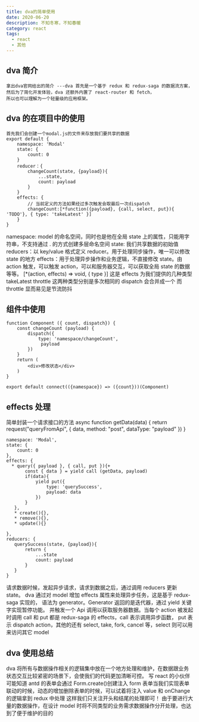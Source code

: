 ```yaml
---
title: dva的简单使用
date: 2020-06-20
description: 不知冬寒，不知春暖
category: react
tags:
  - react
  - 其他
---
```


## dva 简介

    拿出dva官网给出的简介 ---dva 首先是一个基于 redux 和 redux-saga 的数据流方案，然后为了简化开发体验，dva 还额外内置了 react-router 和 fetch，
    所以也可以理解为一个轻量级的应用框架。

## dva 的在项目中的使用

```
首先我们会创建一个modal.js的文件来存放我们要共享的数据
export default {
    namespace: 'Modal'
    state: {
        count: 0
    }
    reducer：{
        changeCount(state, {payload}){
            ...state,
            count: payload
        }
    }
    effects: {
        // 当前定义的方法如果经过多次触发会取最后一次dispatch
        changeCount:[*function({payload}, {call, select, put}){ 'TODO'}, { type: 'takeLatest' }]
    }
}
```

namespace: model 的命名空间，同时也是他在全局 state 上的属性，只能用字符串，不支持通过 . 的方式创建多层命名空间
state: 我们共享数据的初始值
reducers：以 key/value 格式定义 reducer。用于处理同步操作，唯一可以修改 state 的地方
effects：用于处理异步操作和业务逻辑，不直接修改 state。由 action 触发，可以触发 action，可以和服务器交互，可以获取全局 state 的数据等等。
[*(action, effects) => void, { type }] 这是 effects 为我们提供的几种类型 takeLatest throttle 这两种类型分别是多次相同的 dispatch 会合并成一个
而 throttle 显而易见是节流防抖

## 组件中使用

```
function Component ({ count, dispatch}) {
    const changeCount (payload) {
        dispatch({
            type: 'namespace/changeCount',
             payload
        })
    }
    return (
        <div>修改状态</div>
    )
}

export default connect(({namespace}) => ({count}))(Component)
```

## effects 处理

简单封装一个请求接口的方法
async function getData(data) {
return request("queryFromApi", {
data,
method: "post",
dataType: "payload"
})
}

    namespace: 'Modal',
    state: {
        count: 0
    },
    effects: {
      * query({ payload }, { call, put }){+
           const { data } = yield call (getData, payload)
           if(data){
               yield put({
                   type: 'querySuccess',
                   payload: data
               })
           }
       },
       * create(){},
       * remove(){},
       * update(){}

    },
    reducers: {
       querySuccess(state, {payload}){
           return {
               ...state
               count: payload
           }
       }
    }

请求数据时候，发起异步请求，请求到数据之后，通过调用 reducers 更新 state。
dva 通过对 model 增加 effects 属性来处理异步任务，这是基于 redux-saga 实现的，
语法为 generator。Generator 返回的是迭代器，通过 yield 关键字实现暂停功能。
并触发一个 Api 调用以获取服务器数据。当每个 action 被发起时调用 call 和 put 都是 redux-saga 的 effects，call 表示调用异步函数，
put 表示 dispatch action，其他的还有 select, take, fork, cancel 等，select 则可以用来访问其它 model

## dva 使用总结

dva 将所有与数据操作相关的逻辑集中放在一个地方处理和维护，在数据跟业务状态交互比较紧密的场景下，会使我们的代码更加清晰可控。
写 react 的小伙伴可能知道 antd 的表单会通过 Form.create()创建注入 form 表单当我们实现表单联动的时候，动态的增加删除表单的时候，可以试着将注入 value 和 onChange 的逻辑拿到 redux 中处理
这样我们只关注开头和结尾的处理即可！
由于要进行大量的数据操作，在设计 model 时将不同类型的业务需求数据操作分开处理，也达到了便于维护的目的
